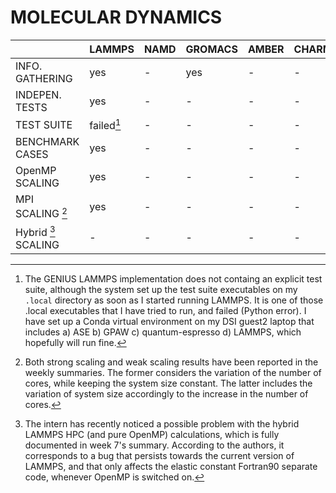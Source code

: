 # MOLECULAR DYNAMICS

|                     |  LAMMPS  | NAMD | GROMACS | AMBER | CHARMM |
|---------------------|----------|------|---------|-------|--------|
|     INFO. GATHERING |  yes     |   -  |    yes  |   -   |    -   |
|     INDEPEN. TESTS  |  yes     |   -  |    -    |   -   |    -   |
|      TEST SUITE     |failed[^1]|   -  |    -    |   -   |    -   |
|   BENCHMARK CASES   |  yes     |   -  |    -    |   -   |    -   |
|    OpenMP SCALING   |  yes     |   -  |    -    |   -   |    -   |
|   MPI SCALING [^2]  |  yes     |   -  |    -    |   -   |    -   |
| Hybrid [^3] SCALING |   -      |   -  |    -    |   -   |    -   |

[^1]: The GENIUS LAMMPS implementation does not containg an explicit test suite, although the system set up the test suite executables on my `.local` directory as soon as I started running LAMMPS. It is one of those .local executables that I have tried to run, and failed (Python error). I have set up a Conda virtual environment on my DSI guest2 laptop that includes a) ASE b) GPAW c) quantum-espresso d) LAMMPS, which hopefully will run fine. 
[^2]: Both strong scaling and weak scaling results have been reported in the weekly summaries. The former considers the variation of the number of cores, while keeping the system size constant. The latter includes the variation of system size accordingly to the increase in the number of cores.
[^3]: The intern has recently noticed a possible problem with the hybrid LAMMPS HPC (and pure OpenMP) calculations, which is fully documented in week 7's summary. According to the authors, it corresponds to a bug that persists towards the current version of LAMMPS, and that only affects the elastic constant Fortran90 separate code, whenever OpenMP is switched on.

